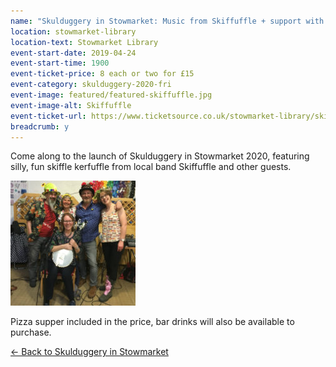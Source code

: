 ```yaml
---
name: "Skulduggery in Stowmarket: Music from Skiffuffle + support with pizza supper"
location: stowmarket-library
location-text: Stowmarket Library
event-start-date: 2019-04-24
event-start-time: 1900
event-ticket-price: 8 each or two for £15
event-category: skulduggery-2020-fri
event-image: featured/featured-skiffuffle.jpg
event-image-alt: Skiffuffle
event-ticket-url: https://www.ticketsource.co.uk/stowmarket-library/skiffuffle-and-pizza-supper/e-jmeldk
breadcrumb: y
---
```


Come along to the launch of Skulduggery in Stowmarket 2020, featuring silly, fun skiffle kerfuffle from local band Skiffuffle and other guests.

<img src="/images/featured/featured-skiffuffle.jpg" alt="Skiffuffle" class="custom-br-50 mw-40 {% include /c/img-float-right.html %}" />

Pizza supper included in the price, bar drinks will also be available to purchase.

[&larr; Back to Skulduggery in Stowmarket](/skulduggery/)
